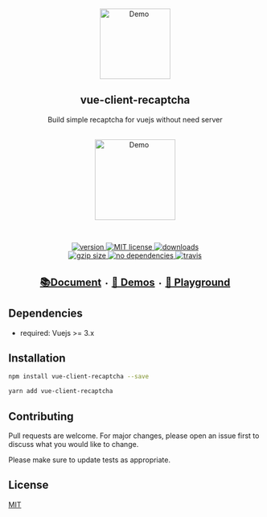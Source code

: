 <br>
<p align="center">
  <a href="http://vue-client-recaptcha.netlify.com"><img src="https://i.postimg.cc/CM6ZjS2F/vue-client-recaptcha.png" alt="Demo" width="140"></a>
  </br>

  <h2 align="center">vue-client-recaptcha</h2>
  <p align="center">Build simple recaptcha for vuejs without need server</p>
  </br>
  <div align="center">
    <a 
    href="http://vue-client-recaptcha.netlify.com"><img src="https://i.postimg.cc/1fF5NyVV/captcha.png" alt="Demo" width="160">
    </a>
  </div>
</p>
  </br>

<p align="center">
  <a href="https://www.npmjs.com/package/vue-client-recaptcha">
    <img src="https://img.shields.io/npm/v/vue-client-recaptcha.svg?style=flat-square" alt="version">
  </a>
  <a href="https://github.com/parsajiravand/vue-client-recaptcha/blob/master/LICENSE">
    <img src="https://img.shields.io/npm/l/vue-client-recaptcha.svg?style=flat-square" alt="MIT license">
  </a>
  <a href="http://npmcharts.com/compare/vue-client-recaptcha">
    <img src="https://img.shields.io/npm/dm/vue-client-recaptcha.svg?style=flat-square" alt="downloads">
  </a>
  <br>
  <a href="https://unpkg.com/vue-client-recaptcha/dist/">
    <img src="http://img.badgesize.io/https://unpkg.com/vue-client-recaptcha/dist/vue-client-recaptcha.umd.js?compression=gzip&label=gzip%20size&style=flat-square" alt="gzip size">
  </a>
  <a href="https://github.com/parsajiravand/vue-client-recaptcha/blob/master/package.json">
    <img src="https://img.shields.io/badge/dependencies-none-lightgrey.svg?style=flat-square" alt="no dependencies">
  </a>
  <a href="https://travis-ci.org/parsajiravand/vue-client-recaptcha">
    <img src="https://img.shields.io/travis/parsajiravand/vue-client-recaptcha.svg?style=flat-square" alt="travis">
  </a>
</p>

<p align="center">
  <br>
  <strong>
  <a style="font-size:20px" href="https://vue-client-recaptcha.netlify.app/usage"> 📚Document</a> ・
  <a style="font-size:20px" href="https://vue-client-recaptcha.netlify.app/demos">🔎 Demos</a> ・
  <a style="font-size:20px" href="https://vue-client-recaptcha.netlify.app/playground"> 🔬 Playground</a>
  </strong>
</p>

## Dependencies

- required: Vuejs >= 3.x

## Installation

```bash
npm install vue-client-recaptcha --save
```

```bash
yarn add vue-client-recaptcha
```

## Contributing

Pull requests are welcome. For major changes, please open an issue first to discuss what you would like to change.

Please make sure to update tests as appropriate.

## License

[MIT](https://choosealicense.com/licenses/mit/)
